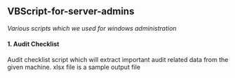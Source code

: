 ## VBScript-for-server-admins
_Various scripts which we used for windows administration_

#### 1. Audit Checklist ####
  Audit checklist script which will extract important audit related data from the given machine. xlsx file is a sample output file
